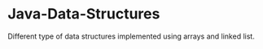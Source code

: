 # Java-Data-Structures

Different type of data structures implemented using arrays and linked list.
